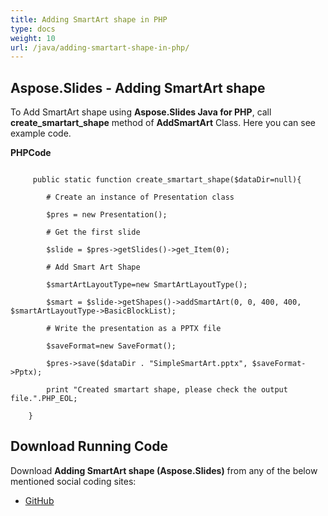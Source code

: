 ```yaml
---
title: Adding SmartArt shape in PHP
type: docs
weight: 10
url: /java/adding-smartart-shape-in-php/
---
```


## **Aspose.Slides - Adding SmartArt shape**
To Add SmartArt shape using **Aspose.Slides Java for PHP**, call **create_smartart_shape** method of **AddSmartArt** Class. Here you can see example code.

**PHPCode**

```

     public static function create_smartart_shape($dataDir=null){

        # Create an instance of Presentation class

        $pres = new Presentation();

        # Get the first slide

        $slide = $pres->getSlides()->get_Item(0);

        # Add Smart Art Shape

        $smartArtLayoutType=new SmartArtLayoutType();

        $smart = $slide->getShapes()->addSmartArt(0, 0, 400, 400, $smartArtLayoutType->BasicBlockList);

        # Write the presentation as a PPTX file

        $saveFormat=new SaveFormat();

        $pres->save($dataDir . "SimpleSmartArt.pptx", $saveFormat->Pptx);

        print "Created smartart shape, please check the output file.".PHP_EOL;

    }

```
## **Download Running Code**
Download **Adding SmartArt shape (Aspose.Slides)** from any of the below mentioned social coding sites:

- [GitHub](https://github.com/aspose-slides/Aspose.Slides-for-Java/blob/master/Plugins/Aspose_Slides_Java_for_PHP/src/aspose/slides/WorkingWithSmartArt/AddSmartArt.php)
